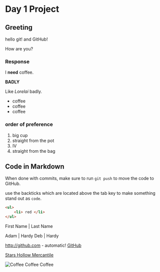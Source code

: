 # Day 1 Project

## Greeting
hello git! and GitHub!

How are you?

### Response
I **need** coffee.

**BADLY**

Like _Lorelai_ badly.

* coffee
* coffee
* coffee

### order of preference
1. big cup
1. straight from the pot
1. IV
1. straight from the bag


## Code in Markdown

When done with commits, make sure to run `git push` to move the code to GitHub.

use the backticks which are located above the tab key to make something stand out as `code`.

```html
<ul> 
    <li> red </li>
</ul>
```
First Name | Last Name

Adam | Hardy
Deb | Hardy

http://github.com - automatic! [GitHub](http://github.com)

[Stars Hollow Mercantile](http://starshollowmercantile.com)

![Coffee Coffee Coffee](https://upload.wikimedia.org/wikipedia/commons/thumb/4/45/A_small_cup_of_coffee.JPG/1200px-A_small_cup_of_coffee.JPG)